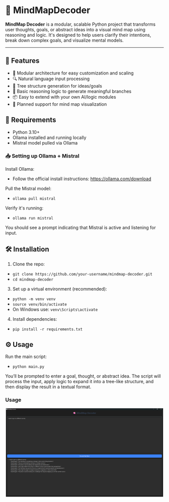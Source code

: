 # 🧠 MindMapDecoder

**MindMap Decoder** is a modular, scalable Python project that transforms user thoughts, goals, or abstract ideas into a visual mind map using reasoning and logic. It's designed to help users clarify their intentions, break down complex goals, and visualize mental models.

---

## 🚀 Features

- 🧩 Modular architecture for easy customization and scaling
- 🔍 Natural language input processing
- 🌳 Tree structure generation for ideas/goals
- 🧠 Basic reasoning logic to generate meaningful branches
- 📦 Easy to extend with your own AI/logic modules
- 🎨 Planned support for mind map visualization

## 🔧 Requirements

  - Python 3.10+
  - Ollama installed and running locally
  - Mistral model pulled via Ollama

### 📥 Setting up Ollama + Mistral

Install Ollama:
  - Follow the official install instructions: https://ollama.com/download

Pull the Mistral model:
  - `ollama pull mistral`

Verify it's running:
  - `ollama run mistral`
    
You should see a prompt indicating that Mistral is active and listening for input.

## 🛠️ Installation

1. Clone the repo:
  - `git clone https://github.com/your-username/mindmap-decoder.git`
  - `cd mindmap-decoder`

3. Set up a virtual environment (recommended):
  - `python -m venv venv`
  - `source venv/bin/activate`
  - On Windows use: `venv\Scripts\activate`
    
4. Install dependencies:
  - `pip install -r requirements.txt`

## ⚙️ Usage

Run the main script:
  - `python main.py`

You’ll be prompted to enter a goal, thought, or abstract idea. The script will process the input, apply logic to expand it into a tree-like structure, and then display the result in a textual format.

### Usage

<p align="center">
  <img src="Screenshot 2025-06-14 130324.png" width="500"/>
</p>
